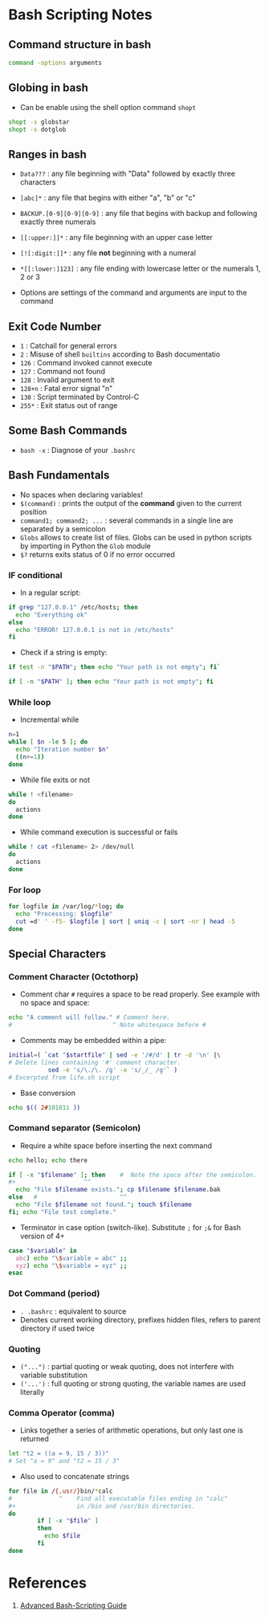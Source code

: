# Bash Scripting Notes

## Command structure in bash
```bash
command -options arguments
```

## Globing in bash
- Can be enable using the shell option command `shopt`
```bash
shopt -s globstar
shopt -s dotglob
```

## Ranges in bash
- `Data???` : any file beginning with "Data" followed by exactly three characters
- `[abc]*` : any file that begins with either "a", "b" or "c"
- `BACKUP.[0-9][0-9][0-9]` : any file that begins with backup and following exactly three numerals
- `[[:upper:]]*` : any file beginning with an upper case letter
- `[![:digit:]]*` : any file **not** beginning with a numeral
- `*[[:lower:]123]` : any file ending with lowercase letter or the numerals 1, 2 or 3

- Options are settings of the command and arguments are input to the command

## Exit Code Number
- `1` : Catchall for general errors
- `2` : Misuse of shell `builtins` according to Bash documentatio 
- `126` : Command invoked cannot execute
- `127` : Command not found
- `128` : Invalid argument to exit
- `128+n` : Fatal error signal "n"
- `130` : Script terminated by Control-C
- `255*` : Exit status out of range

## Some Bash Commands
- `bash -x` : Diagnose of your `.bashrc`

## Bash Fundamentals
- No spaces when declaring variables!
- `$(command)` : prints the output of the **command** given to the current position
- `command1; command2; ...` : several commands in a single line are separated by a semicolon
- `Globs` allows to create list of files. Globs can be used in python scripts by importing in Python the `Glob` module
- `$?` returns exits status of $0$ if no error occurred 

### IF conditional
- In a regular script:
```bash
if grep "127.0.0.1" /etc/hosts; then
  echo "Everything ok"
else
  echo "ERROR! 127.0.0.1 is not in /etc/hosts"
fi
```
- Check if a string is empty: 
```bash
if test -n "$PATH"; then echo "Your path is not empty"; fi`
```
```bash
if [ -n "$PATH" ]; then echo "Your path is not empty"; fi
```

### While loop
- Incremental while
```bash
n=1
while [ $n -le 5 ]; do
  echo "Iteration number $n"
  ((n+=1))
done
```
- While file exits or not
```bash
while ! <filename>
do
  actions
done
```
- While command execution is successful or fails
```bash
while ! cat <filename> 2> /dev/null
do
  actions
done
```

### For loop
```bash
for logfile in /var/log/*log; do
  echo "Processing: $logfile"
  cut =d' ' -f5- $logfile | sort | uniq -c | sort -nr | head -5
done
```

## Special Characters
### Comment Character (Octothorp)
- Comment char `#` requires a space to be read properly. See example with no space and space:
```bash
echo "A comment will follow." # Comment here.
#                            ^ Note whitespace before #
```
- Comments may be embedded within a pipe:
```bash
initial=( `cat "$startfile" | sed -e '/#/d' | tr -d '\n' |\
# Delete lines containing '#' comment character.
           sed -e 's/\./\. /g' -e 's/_/_ /g'` )
# Excerpted from life.sh script
```
- Base conversion
```bash
echo $(( 2#101011 ))
```

### Command separator (Semicolon)
- Require a white space before inserting the next command
```bash
echo hello; echo there

if [ -x "$filename" ]; then    #  Note the space after the semicolon.
#+                   ^^
  echo "File $filename exists."; cp $filename $filename.bak
else   #                       ^^
  echo "File $filename not found."; touch $filename
fi; echo "File test complete."
```
- Terminator in case option (switch-like). Substitute `;` for `;&` for Bash version of $4+$
```bash
case "$variable" in
  abc) echo "\$variable = abc" ;;
  xyz) echo "\$variable = xyz" ;;
esac
```

### Dot Command (period)
- `. .bashrc` : equivalent to source
- Denotes current working directory, prefixes hidden files, refers to parent directory if used twice

### Quoting
- `("...")` : partial quoting or weak quoting, does not interfere with variable substitution
- `('...')` : full quoting or strong quoting, the variable names are used literally

### Comma Operator (comma)
- Links together a series of arithmetic operations, but only last one is returned
```bash
let "t2 = ((a = 9, 15 / 3))"
# Set "a = 9" and "t2 = 15 / 3"
```
- Also used to concatenate strings
```bash
for file in /{,usr/}bin/*calc
#             ^    Find all executable files ending in "calc"
#+                 in /bin and /usr/bin directories.
do
        if [ -x "$file" ]
        then
          echo $file
        fi
done
```

# References
1. [Advanced Bash-Scripting Guide](https://tldp.org/LDP/abs/html/index.html)
